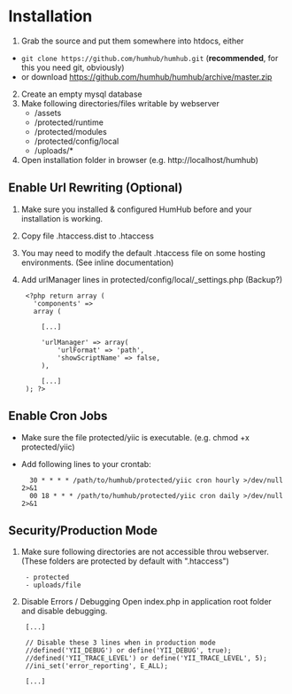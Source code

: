 Installation
============

1. Grab the source and put them somewhere into htdocs, either
  - `git clone https://github.com/humhub/humhub.git` (__recommended__, for this you need git, obviously)
  - or download <https://github.com/humhub/humhub/archive/master.zip>
2. Create an empty mysql database
3. Make following directories/files writable by webserver
    - /assets
    - /protected/runtime
    - /protected/modules
    - /protected/config/local
    - /uploads/*
4. Open installation folder in browser (e.g. http://localhost/humhub)


Enable Url Rewriting (Optional)
-------------------------------


1. Make sure you installed & configured HumHub before and your installation is working.
2. Copy file .htaccess.dist to .htaccess
3. You may need to modify the default .htaccess file on some hosting environments. (See inline documentation)
4. Add urlManager lines in protected/config/local/_settings.php (Backup?)

        <?php return array (
          'components' => 
          array (

            [...]

            'urlManager' => array(
                'urlFormat' => 'path',
                'showScriptName' => false,
            ),

            [...]
        ); ?>
        

Enable Cron Jobs
----------------

- Make sure the file protected/yiic is executable. (e.g. chmod +x protected/yiic)
- Add following lines to your crontab:

        30 * * * * /path/to/humhub/protected/yiic cron hourly >/dev/null 2>&1
        00 18 * * * /path/to/humhub/protected/yiic cron daily >/dev/null 2>&1


Security/Production Mode
------------------------

1. Make sure following directories are not accessible throu webserver.
(These folders are protected by default with ".htaccess")

        - protected
        - uploads/file

2. Disable Errors / Debugging Open index.php in application root folder and disable debugging.
    
        [...]

        // Disable these 3 lines when in production mode
        //defined('YII_DEBUG') or define('YII_DEBUG', true);
        //defined('YII_TRACE_LEVEL') or define('YII_TRACE_LEVEL', 5);
        //ini_set('error_reporting', E_ALL);

        [...]
